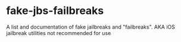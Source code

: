 # fake-jbs-failbreaks
A list and documentation of fake jailbreaks and "failbreaks". AKA iOS jailbreak utilities not recommended for use
